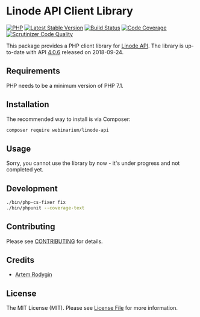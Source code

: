 # Linode API Client Library

[![PHP](https://img.shields.io/badge/PHP-7.1%2B-blue.svg)](https://secure.php.net/migration71)
[![Latest Stable Version](https://poser.pugx.org/webinarium/linode-api/v/stable)](https://packagist.org/packages/webinarium/linode-api)
[![Build Status](https://travis-ci.org/webinarium/linode-api.svg?branch=master)](https://travis-ci.org/webinarium/linode-api)
[![Code Coverage](https://scrutinizer-ci.com/g/webinarium/linode-api/badges/coverage.png?b=master)](https://scrutinizer-ci.com/g/webinarium/linode-api/?branch=master)
[![Scrutinizer Code Quality](https://scrutinizer-ci.com/g/webinarium/linode-api/badges/quality-score.png?b=master)](https://scrutinizer-ci.com/g/webinarium/linode-api/?branch=master)

This package provides a PHP client library for [Linode API](https://developers.linode.com/api/v4).
The library is up-to-date with API [4.0.6](https://developers.linode.com/changelog/api/) released on 2018-09-24.

## Requirements

PHP needs to be a minimum version of PHP 7.1.

## Installation

The recommended way to install is via Composer:

```bash
composer require webinarium/linode-api
```

## Usage

Sorry, you cannot use the library by now - it's under progress and not completed yet.

## Development

```bash
./bin/php-cs-fixer fix
./bin/phpunit --coverage-text
```

## Contributing

Please see [CONTRIBUTING](https://github.com/webinarium/linode-api/blob/master/CONTRIBUTING.md) for details.

## Credits

- [Artem Rodygin](https://github.com/webinarium)

## License

The MIT License (MIT). Please see [License File](https://github.com/webinarium/linode-api/blob/master/LICENSE) for more information.
